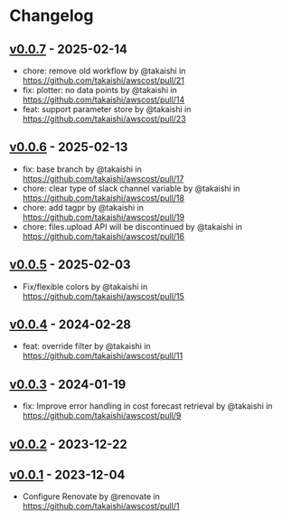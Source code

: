 # Changelog

## [v0.0.7](https://github.com/takaishi/awscost/compare/v0.0.6...v0.0.7) - 2025-02-14
- chore: remove old workflow by @takaishi in https://github.com/takaishi/awscost/pull/21
- fix: plotter: no data points by @takaishi in https://github.com/takaishi/awscost/pull/14
- feat: support parameter store by @takaishi in https://github.com/takaishi/awscost/pull/23

## [v0.0.6](https://github.com/takaishi/awscost/compare/v0.0.5...v0.0.6) - 2025-02-13
- fix: base branch by @takaishi in https://github.com/takaishi/awscost/pull/17
- chore: clear type of slack channel variable by @takaishi in https://github.com/takaishi/awscost/pull/18
- chore: add tagpr by @takaishi in https://github.com/takaishi/awscost/pull/19
- chore: files.upload API will be discontinued by @takaishi in https://github.com/takaishi/awscost/pull/16

## [v0.0.5](https://github.com/takaishi/awscost/compare/v0.0.4...v0.0.5) - 2025-02-03
- Fix/flexible colors by @takaishi in https://github.com/takaishi/awscost/pull/15

## [v0.0.4](https://github.com/takaishi/awscost/compare/v0.0.3...v0.0.4) - 2024-02-28
- feat: override filter by @takaishi in https://github.com/takaishi/awscost/pull/11

## [v0.0.3](https://github.com/takaishi/awscost/compare/v0.0.2...v0.0.3) - 2024-01-19
- fix: Improve error handling in cost forecast retrieval by @takaishi in https://github.com/takaishi/awscost/pull/9

## [v0.0.2](https://github.com/takaishi/awscost/compare/v0.0.1...v0.0.2) - 2023-12-22

## [v0.0.1](https://github.com/takaishi/awscost/commits/v0.0.1) - 2023-12-04
- Configure Renovate by @renovate in https://github.com/takaishi/awscost/pull/1
